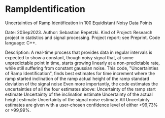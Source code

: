 # RampIdentification
 Uncertainties of Ramp Identification in 100 Equidistant Noisy Data Points

Date: 20Sep2023. 
Author: Sebastian Repetzki. 
Kind of Project: Research project in statistics and signal processing. 
Project report: see Preprint.
Code language: C++.

Description: A real-time process that provides data in regular intervals 
			is expected to show a constant, though noisy signal that, 
			at some unpredictable point in time, starts growing linearly at a non-predictable rate,
			while still suffering from constant gaussian noise.
			This code, "Uncertainties of Ramp Identification", finds best estimates for
				time increment where the ramp started
				inclination of the ramp
				actual height of the ramp 
				standard deviation of the signal noise
			Even more importantly, the code estimates the uncertainties of all the four estimates above:
				Uncertainty of the ramp start estimate
				Uncertainty of the inclination estimate
				Uncertainty of the actual height estimate
				Uncertainty of the signal noise estimate
			All Uncertainty estimates are given with a user-chosen confidence level of either >99,73% or >99,99%.
			
			
			
